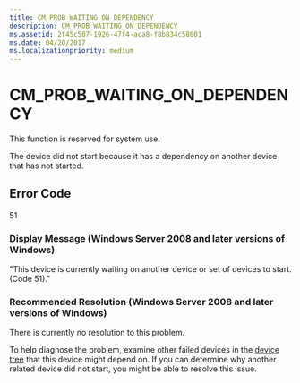 ```yaml
---
title: CM_PROB_WAITING_ON_DEPENDENCY
description: CM_PROB_WAITING_ON_DEPENDENCY
ms.assetid: 2f45c507-1926-47f4-aca8-f8b834c58601
ms.date: 04/20/2017
ms.localizationpriority: medium
---
```


# CM_PROB_WAITING_ON_DEPENDENCY

This function is reserved for system use.

The device did not start because it has a dependency on another device that has not started.

## Error Code

51

### Display Message (Windows Server 2008 and later versions of Windows)

"This device is currently waiting on another device or set of devices to start. (Code 51)."

### Recommended Resolution (Windows Server 2008 and later versions of Windows)

There is currently no resolution to this problem.

To help diagnose the problem, examine other failed devices in the [device tree](https://msdn.microsoft.com/library/windows/hardware/ff543194) that this device might depend on. If you can determine why another related device did not start, you might be able to resolve this issue.
